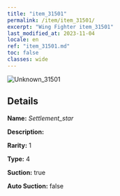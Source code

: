 ```yaml
---
title: "item_31501"
permalink: /item/item_31501/
excerpt: "Wing Fighter item_31501"
last_modified_at: 2023-11-04
locale: en
ref: "item_31501.md"
toc: false
classes: wide
---
```



 ![Unknown_31501](/images/item/Settlement_star_p.png)



## Details

 **Name:** *Settlement_star* 

 **Description:** 

 **Rarity:** 1 

 **Type:** 4 

 **Suction:** true 

 **Auto Suction:** false 


